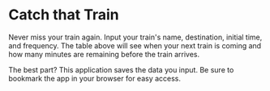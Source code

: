 # Catch that Train 

Never miss your train again. Input your train's name, destination, initial time, and frequency. The table above will see when your next train is coming and how many minutes are remaining before the train arrives. 

The best part? This application saves the data you input. Be sure to bookmark the app in your browser for easy access.

